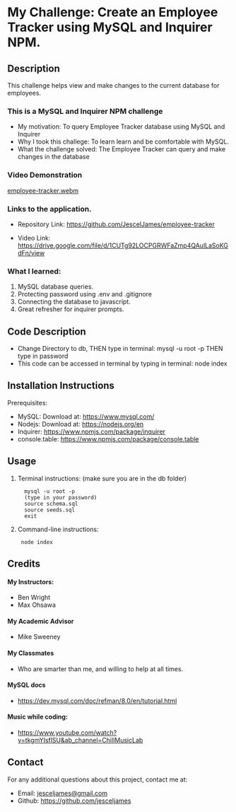 # My Challenge: Create an Employee Tracker using MySQL and  Inquirer NPM.

## Description
This challenge helps view and make changes to the current database for employees.


### This is a MySQL and Inquirer NPM challenge

- My motivation:  To query Employee Tracker database using MySQL and Inquirer
- Why I took this challege: To learn learn and be comfortable with MySQL.
- What the challenge solved:  The Employee Tracker can query and make changes in the database

### Video Demonstration

[employee-tracker.webm](https://github.com/JescelJames/employee-tracker/assets/105643185/c37f7b92-5029-4c1f-8b3d-cc62751bdbba)


### Links to the application.

- Repository Link:  https://github.com/JescelJames/employee-tracker

- Video Link: https://drive.google.com/file/d/1CUTg92LOCPGRWFaZmp4QAulLaSoKGdFn/view


### What I learned:  

1. MySQL database queries.
2. Protecting password using .env and .gitignore   
3. Connecting the database to javascript.
4. Great refresher for inquirer prompts.


## Code Description
- Change Directory to db, THEN type in terminal: mysql -u root -p THEN type in password
- This code can be accessed in terminal by typing in terminal: node index


## Installation Instructions

Prerequisites:  
 - MySQL: Download at: https://www.mysql.com/
 - Nodejs: Download at: https://nodejs.org/en
 - Inquirer: https://www.npmjs.com/package/inquirer
 - console.table: https://www.npmjs.com/package/console.table

 ## Usage
1. Terminal instructions: (make sure you are in the db folder)
      ```console
        mysql -u root -p
        (type in your password)
        source schema.sql
        source seeds.sql
        exit
      ```  
        
        

2. Command-line instructions:

        node index


## Credits

#### My Instructors:
- Ben Wright 
- Max Ohsawa 

#### My Academic Advisor
- Mike Sweeney

#### My Classmates
- Who are smarter than me, and willing to help at all times.

#### MySQL docs

- https://dev.mysql.com/doc/refman/8.0/en/tutorial.html


#### Music while coding:
- https://www.youtube.com/watch?v=tkgmYIsflSU&ab_channel=ChillMusicLab


## Contact
For any additional questions about this project, contact me at:
- Email: jesceljames@gmail.com
- Github: https://github.com/jesceljames




